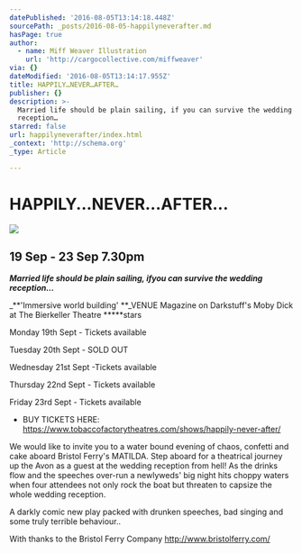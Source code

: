 ```yaml
---
datePublished: '2016-08-05T13:14:18.448Z'
sourcePath: _posts/2016-08-05-happilyneverafter.md
hasPage: true
author:
  - name: Miff Weaver Illustration
    url: 'http://cargocollective.com/miffweaver'
via: {}
dateModified: '2016-08-05T13:14:17.955Z'
title: HAPPILY…NEVER…AFTER…
publisher: {}
description: >-
  Married life should be plain sailing, if you can survive the wedding
  reception…
starred: false
url: happilyneverafter/index.html
_context: 'http://schema.org'
_type: Article

---
```

# HAPPILY...NEVER...AFTER...
![](https://the-grid-user-content.s3-us-west-2.amazonaws.com/ccceb17a-241b-4d76-a962-df4e117f2413.jpg)

## 19 Sep - 23 Sep 7.30pm

_**Married life should be plain sailing, **if**you can survive the wedding reception...**_

_**'Immersive world building' **_VENUE Magazine on Darkstuff's Moby Dick at The Bierkeller Theatre \*\*\*\*\*stars

Monday 19th Sept - Tickets available

Tuesday 20th Sept - SOLD OUT

Wednesday 21st Sept -Tickets available

Thursday 22nd Sept - Tickets available

Friday 23rd Sept - Tickets available

* BUY TICKETS HERE: https://www.tobaccofactorytheatres.com/shows/happily-never-after/

We would like to invite you to a water bound evening of chaos, confetti and cake aboard Bristol Ferry's MATILDA. Step aboard for a theatrical journey up the Avon as a guest at the wedding reception from hell! As the drinks flow and the speeches over-run a newlyweds' big night hits choppy waters when four attendees not only rock the boat but threaten to capsize the whole wedding reception.

A darkly comic new play packed with drunken speeches, bad singing and some truly terrible behaviour..

With thanks to the Bristol Ferry Company http://www.bristolferry.com/